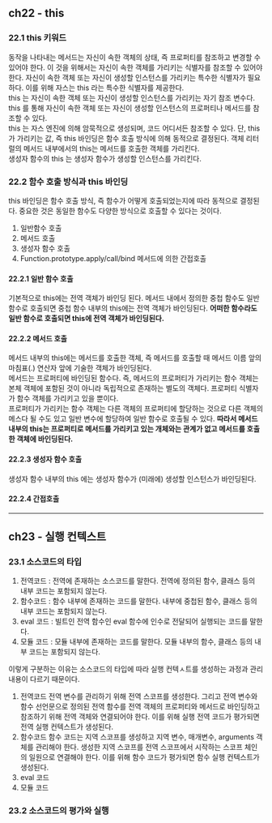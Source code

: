 ## ch22 - this

### 22.1 this 키워드
동작을 나타내는 메서드는 자신이 속한 객체의 상태, 즉 프로퍼티를 참조하고 변경할 수 있어야 한다. 이 것을 위해서는 자신이 속한 객체를
가리키는 식별자를 참조할 수 있어야 한다. 자신이 속한 객체 또는 자신이 생성할 인스턴스를 가리키는 특수한 식별자가 필요하다.
이를 위해 자스는 this 라는 특수한 식별자를 제공한다.  
this 는 자신이 속한 객체 또는 자신이 생성할 인스턴스를 가리키는 자기 참조 변수다. this 를 통해 자신이 속한 객체 또는 자신이 생성할 인스턴스의
프로퍼티나 메서드를 참조할 수 있다.  
this 는 자스 엔진에 의해 암묵적으로 생성되며, 코드 어디서든 참조할 수 있다. 단, this가 가리키는 값, 즉 this 바인딩은 함수 호출 방식에 의해
동적으로 결정된다.
객체 리터럴의 메서드 내부에서의 this는 메서드를 호출한 객체를 가리킨다.  
생성자 함수의 this 는 생성자 함수가 생성할 인스턴스를 가리킨다.

### 22.2 함수 호출 방식과 this 바인딩
this 바인딩은 함수 호출 방식, 즉 함수가 어떻게 호출되었는지에 따라 동적으로 결정된다. 중요한 것은 동일한 함수도 다양한 방식으로 호출할 수 있다는 것이다.
1. 일반함수 호출
2. 메서드 호출
3. 생성자 함수 호출
4. Function.prototype.apply/call/bind 메서드에 의한 간접호출

#### 22.2.1 일반 함수 호출
기본적으로 this에는 전역 객체가 바인딩 된다. 메서드 내에서 정의한 중첩 함수도 일반 함수로 호출되면 중첩 함수 내부의 this에는 전역 객체가 바인딩된다.
**어떠한 함수라도 일반 함수로 호출되면 this에 전역 객체가 바인딩된다.**

#### 22.2.2 메서드 호출
메서드 내부의 this에는 메서드를 호출한 객체, 즉 메서드를 호출할 때 메서드 이름 앞의 마침표(.) 연산자 앞에 기술한 객체가 바인딩된다.  
메서드는 프로퍼티에 바인딩된 함수다. 즉, 메서드의 프로퍼티가 가리키는 함수 객체는 본체 객체에 포함된 것이 아니라 독립적으로 존재하는 별도의 객체다.
프로퍼티 식별자가 함수 객체를 가리키고 있을 뿐이다.  
프로퍼티가 가리키는 함수 객체는 다른 객체의 프로퍼티에 할당하는 것으로 다른 객체의 메스다 될 수도 있고 일반 변수에 할당하여 일반 함수로 호출될 수 있다.
**따라서 메서드 내부의 this는 프로퍼티로 메서드를 가리키고 있는 개체와는 관계가 없고 메서드를 호출한 객체에 바인딩된다.**

#### 22.2.3 생성자 함수 호출
생성자 함수 내부의 this 에는 생성자 함수가 (미래에) 생성할 인스턴스가 바인딩된다.

#### 22.2.4 간접호출

------------------------------------------------------------------------------------

## ch23 - 실행 컨텍스트

### 23.1 소스코드의 타입
1. 전역코드 : 전역에 존재하는 소스코드를 말한다. 전역에 정의된 함수, 클래스 등의 내부 코드는 포함되지 않는다.
2. 함수코드 : 함수 내부에 존재하는 코드를 말한다. 내부에 중첩된 함수, 클래스 등의 내부 코드는 포함되지 않는다.
3. eval 코드 : 빌트인 전역 함수인 eval 함수에 인수로 전달되어 실행되는 코드를 말한다.
4. 모듈 코드 : 모듈 내부에 존재하는 코드를 말한다. 모듈 내부의 함수, 클래스 등의 내부 코드는 포함되지 않는다.

이렇게 구분하는 이유는 소스코드의 타입에 따라 실행 컨텍ㅅ트를 생성하는 과정과 관리 내용이 다르기 때문이다.

1. 전역코드
전역 변수를 관리하기 위해 전역 스코프를 생성한다. 그리고 전역 변수와 함수 선언문으로 정의된 전역 함수를 전역 객체의 프로퍼티와 메서드로
바인딩하고 참조하기 위해 전역 객체와 연결되어야 한다. 이를 위해 실행 전역 코드가 평가되면 전역 실행 컨텍스트가 생성된다.
2. 함수코드
함수 코드는 지역 스코프를 생성하고 지역 변수, 매개변수, arguments 객체를 관리해야 한다. 생성한 지역 스코프를 전역 스코프에서 시작하는
스코프 체인의 일원으로 연결해야 한다. 이를 위해 함수 코드가 평가되면 함수 실행 컨텍스트가 생성된다.
3. eval 코드
4. 모듈 코드

### 23.2 소스코드의 평가와 실행







































































